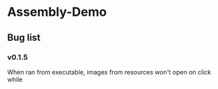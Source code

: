# Assembly-Demo

## Bug list

### v0.1.5

When ran from executable, images from resources won't open on click while

